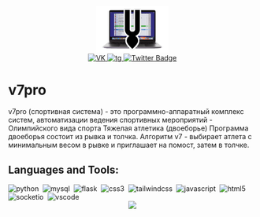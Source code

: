 <div id="header" align="center">
  <img src="v7-main-logo-01.png" width="148"/>
</div>


<div id="badges" align="center">
  <a href="https://vk.com/v7proru">
    <img src="https://img.shields.io/badge/-Vkontakte-003f5c?style=for-the-badge&logo=Vk" alt="VK"/>
  </a>
  <a href="http://t.me/v7krsh">
    <img src="https://patrolavia.github.io/telegram-badge/chat.png" alt="tg"/>
  </a>
  <a href="your-twitter-URL">
    <img src="https://img.shields.io/badge/Twitter-blue?style=for-the-badge&logo=twitter&logoColor=white" alt="Twitter Badge"/>
  </a>
</div>


# v7pro
v7pro (спортивная система) - это программно-аппаратный комплекс систем, автоматизации ведения спортивных мероприятий - Олимпийского вида спорта Тяжелая атлетика (двоеборье) Программа двоеборья состоит из рывка и толчка. Алгоритм v7 - выбирает атлета с минимальным весом в рывке и приглашает на помост, затем в толчке.




## Languages and Tools:
<div>
<img src="https://cdn.jsdelivr.net/gh/devicons/devicon/icons/python/python-original.svg" title="python" alt="python" width="40" height="40"/>&nbsp;
<img src="https://cdn.jsdelivr.net/gh/devicons/devicon/icons/mysql/mysql-original.svg"  title="mysql" alt="mysql" width="40" height="40"/>&nbsp;
<img src="https://cdn.jsdelivr.net/gh/devicons/devicon/icons/flask/flask-original.svg"  title="flask" alt="flask" width="40" height="40"/>&nbsp;
<img src="https://cdn.jsdelivr.net/gh/devicons/devicon/icons/css3/css3-original.svg" title="css3" alt="css3" width="40" height="40"/>&nbsp;
<img src="https://cdn.jsdelivr.net/gh/devicons/devicon/icons/tailwindcss/tailwindcss-original-wordmark.svg" title="tailwindcss" alt="tailwindcss" width="40" height="40"/>&nbsp;
<img src="https://cdn.jsdelivr.net/gh/devicons/devicon/icons/javascript/javascript-original.svg" title="javascript" alt="javascript" width="40" height="40"/>&nbsp;
<img src="https://cdn.jsdelivr.net/gh/devicons/devicon/icons/html5/html5-original.svg" title="html5" alt="html5" width="40" height="40"/>&nbsp;
<img src="https://cdn.jsdelivr.net/gh/devicons/devicon/icons/socketio/socketio-original.svg" title="socketio" alt="socketio" width="40" height="40"/>&nbsp;
<img src="https://cdn.jsdelivr.net/gh/devicons/devicon/icons/vscode/vscode-original.svg" title="vscode" alt="vscode" width="40" height="40"/>&nbsp;
</div>


<div id="header" align="center">
  <img src="https://media.giphy.com/media/xT5LMpfLOGZ3o4ghMs/giphy.gif" width="48"/>
</div>
